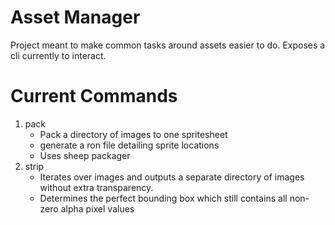 # Asset Manager

Project meant to make common tasks around assets easier to do.
Exposes a cli currently to interact.

# Current Commands

1. pack
   - Pack a directory of images to one spritesheet
   - generate a ron file detailing sprite locations
   - Uses sheep packager
2. strip
   - Iterates over images and outputs a separate directory of images without
     extra transparency.
   - Determines the perfect bounding box which still contains all non-zero alpha
     pixel values
